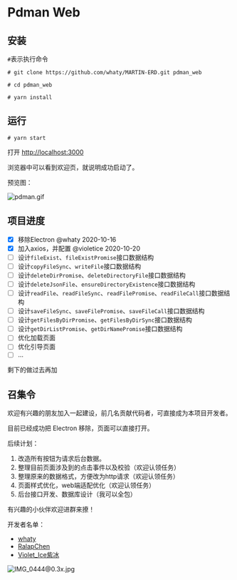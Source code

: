 # Pdman Web

## 安装

`#`表示执行命令
```shell script
# git clone https://github.com/whaty/MARTIN-ERD.git pdman_web

# cd pdman_web

# yarn install
```

## 运行

```
# yarn start
```
打开 [http://localhost:3000](http://localhost:3000)

浏览器中可以看到欢迎页，就说明成功启动了。

预览图：

![pdman.gif](https://i.loli.net/2020/10/20/kU2ZJ4Am3oPbGc7.gif)

## 项目进度

 - [x] 移除Electron @whaty 2020-10-16
 - [x] 加入axios，并配置 @violetice 2020-10-20
 - [ ] 设计`fileExist`、`fileExistPromise`接口数据结构
 - [ ] 设计`copyFileSync`、`writeFile`接口数据结构
 - [ ] 设计`deleteDirPromise`、`deleteDirectoryFile`接口数据结构
 - [ ] 设计`deleteJsonFile`、`ensureDirectoryExistence`接口数据结构
 - [ ] 设计`readFile`、`readFileSync`、`readFilePromise`、`readFileCall`接口数据结构
 - [ ] 设计`saveFileSync`、`saveFilePromise`、`saveFileCall`接口数据结构
 - [ ] 设计`getFilesByDirPromise`、`getFilesByDirSync`接口数据结构
 - [ ] 设计`getDirListPromise`、`getDirNamePromise`接口数据结构
 - [ ] 优化加载页面
 - [ ] 优化引导页面
 - [ ] ...
 
 剩下的做过去再加

## 召集令
欢迎有兴趣的朋友加入一起建设，前几名贡献代码者，可直接成为本项目开发者。

目前已经成功把 Electron 移除，页面可以直接打开。

后续计划：
1. 改造所有按钮为请求后台数据。
2. 整理目前页面涉及到的点击事件以及校验（欢迎认领任务）
3. 整理原来的数据格式，方便改为http请求（欢迎认领任务）
4. 页面样式优化，web端适配优化（欢迎认领任务）
5. 后台接口开发、数据库设计（我可以全包）

有兴趣的小伙伴欢迎进群来撩！

开发者名单：
 - [whaty](https://github.com/whaty)
 - [RalapChen](https://github.com/RalapChen)
 - [Violet_Ice紫冰](https://github.com/violetice)


![IMG_0444@0.3x.jpg](https://i.loli.net/2020/10/20/Lm5qejVTkyWzA72.jpg)
